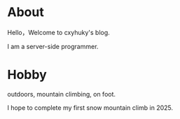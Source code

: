 # About

Hello，Welcome to cxyhuky's blog.

I am a server-side programmer.

# Hobby

outdoors, mountain climbing, on foot.

I hope to complete my first snow mountain climb in 2025.
